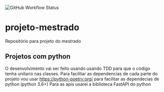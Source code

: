 ![GitHub Workflow Status](https://img.shields.io/github/workflow/status/Pedro-Magalhaes/projeto-mestrado/Go?label=Monitor%20build)
# projeto-mestrado
Repositório para projeto do mestrado


## Projetos com python
O desenvolvimento vai ser feito usando usando TDD para que o código tenha unitario nas classes. 
Para facilitar as dependencias de cada parte do projeto vou usar https://python-poetry.org/ para facilitar as dependecias de python (python 3.6+)
Para as apis usarei a biblioteca FastAPI do python
